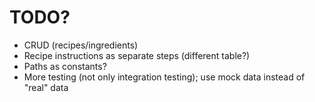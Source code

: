 # TODO?
- CRUD (recipes/ingredients)
- Recipe instructions as separate steps (different table?)
- Paths as constants?
- More testing (not only integration testing); use mock data instead of "real" data